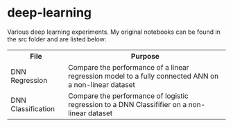 # deep-learning
Various deep learning experiments. My original notebooks can be found in the src folder and are listed below:

<table>
  <tr>
    <th>File</th>
    <th><span style="font-weight:bold">Purpose</span></th>
  </tr>
  <tr>
    <td>DNN Regression</td>
    <td>Compare the performance of a linear regression model to a fully connected  ANN on a non-linear dataset</td>
  </tr>
  <tr>
    <td>DNN Classification</td>
    <td>Compare the performance of logistic regression to a DNN Classififier on a non-linear dataset</td>
  </tr>
</table>
